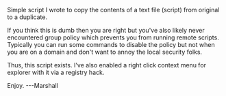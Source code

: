 Simple script I wrote to copy the contents of a text file (script) from original to a duplicate.

If you think this is dumb then you are right but you've also likely never encountered group policy which prevents you from running remote scripts.  Typically you can run some commands to disable the policy but not when you are on a domain and don't want to annoy the local security folks.

Thus, this script exists.  I've also enabled a right click context menu for explorer with it via a registry hack.

Enjoy.
---Marshall
